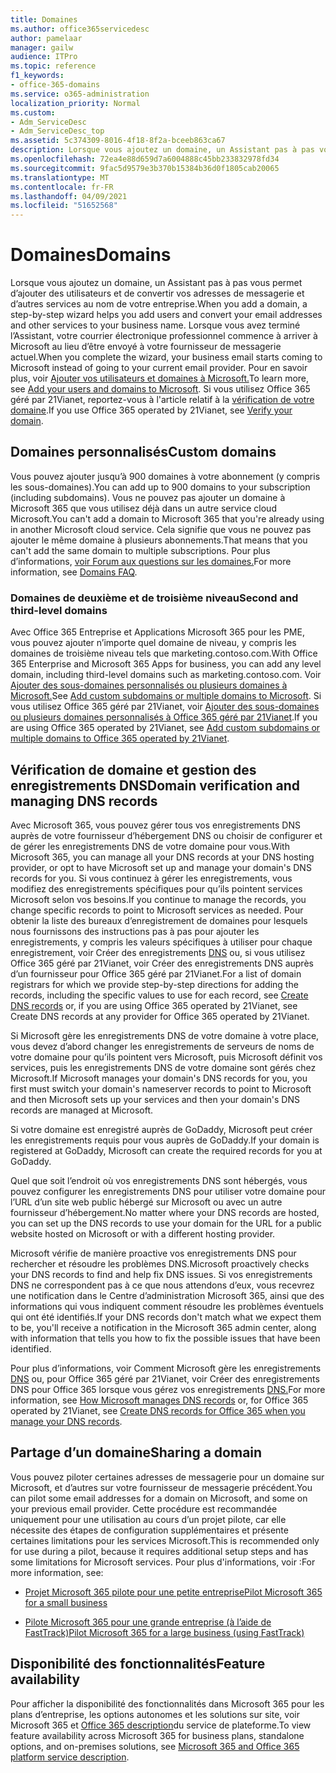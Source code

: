 ```yaml
---
title: Domaines
ms.author: office365servicedesc
author: pamelaar
manager: gailw
audience: ITPro
ms.topic: reference
f1_keywords:
- office-365-domains
ms.service: o365-administration
localization_priority: Normal
ms.custom:
- Adm_ServiceDesc
- Adm_ServiceDesc_top
ms.assetid: 5c374309-8016-4f18-8f2a-bceeb863ca67
description: Lorsque vous ajoutez un domaine, un Assistant pas à pas vous permet d’ajouter des utilisateurs et de convertir vos adresses de messagerie et d’autres services au nom de votre entreprise. Lorsque vous avez terminé l’Assistant, votre courrier électronique professionnel commence à arriver à Microsoft au lieu d’être envoyé à votre fournisseur de messagerie actuel. Pour plus d’informations, voir Ajouter vos utilisateurs et domaines à Microsoft. Si vous utilisez Office 365 géré par 21Vianet, reportez-vous à l'article relatif à la vérification de votre domaine.
ms.openlocfilehash: 72ea4e88d659d7a6004888c45bb233832978fd34
ms.sourcegitcommit: 9fac5d9579e3b370b15384b36d0f1805cab20065
ms.translationtype: MT
ms.contentlocale: fr-FR
ms.lasthandoff: 04/09/2021
ms.locfileid: "51652568"
---
```

# <a name="domains"></a><span data-ttu-id="e8d36-106">Domaines</span><span class="sxs-lookup"><span data-stu-id="e8d36-106">Domains</span></span>

<span data-ttu-id="e8d36-107">Lorsque vous ajoutez un domaine, un Assistant pas à pas vous permet d’ajouter des utilisateurs et de convertir vos adresses de messagerie et d’autres services au nom de votre entreprise.</span><span class="sxs-lookup"><span data-stu-id="e8d36-107">When you add a domain, a step-by-step wizard helps you add users and convert your email addresses and other services to your business name.</span></span> <span data-ttu-id="e8d36-108">Lorsque vous avez terminé l’Assistant, votre courrier électronique professionnel commence à arriver à Microsoft au lieu d’être envoyé à votre fournisseur de messagerie actuel.</span><span class="sxs-lookup"><span data-stu-id="e8d36-108">When you complete the wizard, your business email starts coming to Microsoft instead of going to your current email provider.</span></span> <span data-ttu-id="e8d36-109">Pour en savoir plus, voir [Ajouter vos utilisateurs et domaines à Microsoft.](https://support.office.com/article/6383f56d-3d09-4dcb-9b41-b5f5a5efd611)</span><span class="sxs-lookup"><span data-stu-id="e8d36-109">To learn more, see [Add your users and domains to Microsoft](https://support.office.com/article/6383f56d-3d09-4dcb-9b41-b5f5a5efd611).</span></span> <span data-ttu-id="e8d36-110">Si vous utilisez Office 365 géré par 21Vianet, reportez-vous à l'article relatif à la [vérification de votre domaine](/office365/admin/setup/add-domain).</span><span class="sxs-lookup"><span data-stu-id="e8d36-110">If you use Office 365 operated by 21Vianet, see [Verify your domain](/office365/admin/setup/add-domain).</span></span>
  
## <a name="custom-domains"></a><span data-ttu-id="e8d36-111">Domaines personnalisés</span><span class="sxs-lookup"><span data-stu-id="e8d36-111">Custom domains</span></span>

<span data-ttu-id="e8d36-112">Vous pouvez ajouter jusqu’à 900 domaines à votre abonnement (y compris les sous-domaines).</span><span class="sxs-lookup"><span data-stu-id="e8d36-112">You can add up to 900 domains to your subscription (including subdomains).</span></span> <span data-ttu-id="e8d36-113">Vous ne pouvez pas ajouter un domaine à Microsoft 365 que vous utilisez déjà dans un autre service cloud Microsoft.</span><span class="sxs-lookup"><span data-stu-id="e8d36-113">You can't add a domain to Microsoft 365 that you're already using in another Microsoft cloud service.</span></span> <span data-ttu-id="e8d36-114">Cela signifie que vous ne pouvez pas ajouter le même domaine à plusieurs abonnements.</span><span class="sxs-lookup"><span data-stu-id="e8d36-114">That means that you can't add the same domain to multiple subscriptions.</span></span> <span data-ttu-id="e8d36-115">Pour plus d’informations, [voir Forum aux questions sur les domaines.](https://support.office.com/article/Domains-FAQ-1272bad0-4bd4-4796-8005-67d6fb3afc5a)</span><span class="sxs-lookup"><span data-stu-id="e8d36-115">For more information, see [Domains FAQ](https://support.office.com/article/Domains-FAQ-1272bad0-4bd4-4796-8005-67d6fb3afc5a).</span></span>
  
### <a name="second-and-third-level-domains"></a><span data-ttu-id="e8d36-116">Domaines de deuxième et de troisième niveau</span><span class="sxs-lookup"><span data-stu-id="e8d36-116">Second and third-level domains</span></span>

<span data-ttu-id="e8d36-117">Avec Office 365 Entreprise et Applications Microsoft 365 pour les PME, vous pouvez ajouter n’importe quel domaine de niveau, y compris les domaines de troisième niveau tels que marketing.contoso.com.</span><span class="sxs-lookup"><span data-stu-id="e8d36-117">With Office 365 Enterprise and Microsoft 365 Apps for business, you can add any level domain, including third-level domains such as marketing.contoso.com.</span></span> <span data-ttu-id="e8d36-118">Voir [Ajouter des sous-domaines personnalisés ou plusieurs domaines à Microsoft.](/office365/admin/setup/domains-faq)</span><span class="sxs-lookup"><span data-stu-id="e8d36-118">See [Add custom subdomains or multiple domains to Microsoft](/office365/admin/setup/domains-faq).</span></span> <span data-ttu-id="e8d36-119">Si vous utilisez Office 365 géré par 21Vianet, voir [Ajouter des sous-domaines ou plusieurs domaines personnalisés à Office 365 géré par 21Vianet](/office365/admin/setup/domains-faq).</span><span class="sxs-lookup"><span data-stu-id="e8d36-119">If you are using Office 365 operated by 21Vianet, see [Add custom subdomains or multiple domains to Office 365 operated by 21Vianet](/office365/admin/setup/domains-faq).</span></span>
  
## <a name="domain-verification-and-managing-dns-records"></a><span data-ttu-id="e8d36-120">Vérification de domaine et gestion des enregistrements DNS</span><span class="sxs-lookup"><span data-stu-id="e8d36-120">Domain verification and managing DNS records</span></span>

<span data-ttu-id="e8d36-121">Avec Microsoft 365, vous pouvez gérer tous vos enregistrements DNS auprès de votre fournisseur d’hébergement DNS ou choisir de configurer et de gérer les enregistrements DNS de votre domaine pour vous.</span><span class="sxs-lookup"><span data-stu-id="e8d36-121">With Microsoft 365, you can manage all your DNS records at your DNS hosting provider, or opt to have Microsoft set up and manage your domain's DNS records for you.</span></span> <span data-ttu-id="e8d36-122">Si vous continuez à gérer les enregistrements, vous modifiez des enregistrements spécifiques pour qu’ils pointent services Microsoft selon vos besoins.</span><span class="sxs-lookup"><span data-stu-id="e8d36-122">If you continue to manage the records, you change specific records to point to Microsoft services as needed.</span></span> <span data-ttu-id="e8d36-123">Pour obtenir la liste des bureaux d’enregistrement de domaines pour lesquels nous fournissons des instructions pas à pas pour ajouter les enregistrements, y compris les valeurs spécifiques à utiliser pour chaque enregistrement, voir Créer des enregistrements [DNS](/office365/admin/get-help-with-domains/create-dns-records-at-any-dns-hosting-provider) ou, si vous utilisez Office 365 géré par 21Vianet, voir Créer des enregistrements DNS auprès d’un fournisseur pour Office 365 géré par 21Vianet.</span><span class="sxs-lookup"><span data-stu-id="e8d36-123">For a list of domain registrars for which we provide step-by-step directions for adding the records, including the specific values to use for each record, see [Create DNS records](/office365/admin/get-help-with-domains/create-dns-records-at-any-dns-hosting-provider) or, if you are using Office 365 operated by 21Vianet, see Create DNS records at any provider for Office 365 operated by 21Vianet.</span></span> 
  
<span data-ttu-id="e8d36-124">Si Microsoft gère les enregistrements DNS de votre domaine à votre place, vous devez d’abord changer les enregistrements de serveurs de noms de votre domaine pour qu’ils pointent vers Microsoft, puis Microsoft définit vos services, puis les enregistrements DNS de votre domaine sont gérés chez Microsoft.</span><span class="sxs-lookup"><span data-stu-id="e8d36-124">If Microsoft manages your domain's DNS records for you, you first must switch your domain's nameserver records to point to Microsoft and then Microsoft sets up your services and then your domain's DNS records are managed at Microsoft.</span></span>
  
<span data-ttu-id="e8d36-125">Si votre domaine est enregistré auprès de GoDaddy, Microsoft peut créer les enregistrements requis pour vous auprès de GoDaddy.</span><span class="sxs-lookup"><span data-stu-id="e8d36-125">If your domain is registered at GoDaddy, Microsoft can create the required records for you at GoDaddy.</span></span> 
  
<span data-ttu-id="e8d36-126">Quel que soit l’endroit où vos enregistrements DNS sont hébergés, vous pouvez configurer les enregistrements DNS pour utiliser votre domaine pour l’URL d’un site web public hébergé sur Microsoft ou avec un autre fournisseur d’hébergement.</span><span class="sxs-lookup"><span data-stu-id="e8d36-126">No matter where your DNS records are hosted, you can set up the DNS records to use your domain for the URL for a public website hosted on Microsoft or with a different hosting provider.</span></span> 
  
<span data-ttu-id="e8d36-127">Microsoft vérifie de manière proactive vos enregistrements DNS pour rechercher et résoudre les problèmes DNS.</span><span class="sxs-lookup"><span data-stu-id="e8d36-127">Microsoft proactively checks your DNS records to find and help fix DNS issues.</span></span> <span data-ttu-id="e8d36-128">Si vos enregistrements DNS ne correspondent pas à ce que nous attendons d’eux, vous recevrez une notification dans le Centre d’administration Microsoft 365, ainsi que des informations qui vous indiquent comment résoudre les problèmes éventuels qui ont été identifiés.</span><span class="sxs-lookup"><span data-stu-id="e8d36-128">If your DNS records don't match what we expect them to be, you'll receive a notification in the Microsoft 365 admin center, along with information that tells you how to fix the possible issues that have been identified.</span></span>
  
<span data-ttu-id="e8d36-129">Pour plus d’informations, voir Comment Microsoft gère les enregistrements [DNS](/office365/admin/setup/domains-faq) ou, pour Office 365 géré par 21Vianet, voir Créer des enregistrements DNS pour Office 365 lorsque vous gérez vos enregistrements [DNS.](/office365/admin/services-in-china/create-dns-records-when-you-manage-your-dns-records)</span><span class="sxs-lookup"><span data-stu-id="e8d36-129">For more information, see [How Microsoft manages DNS records](/office365/admin/setup/domains-faq) or, for Office 365 operated by 21Vianet, see [Create DNS records for Office 365 when you manage your DNS records](/office365/admin/services-in-china/create-dns-records-when-you-manage-your-dns-records).</span></span>
  
## <a name="sharing-a-domain"></a><span data-ttu-id="e8d36-130">Partage d’un domaine</span><span class="sxs-lookup"><span data-stu-id="e8d36-130">Sharing a domain</span></span>

<span data-ttu-id="e8d36-131">Vous pouvez piloter certaines adresses de messagerie pour un domaine sur Microsoft, et d’autres sur votre fournisseur de messagerie précédent.</span><span class="sxs-lookup"><span data-stu-id="e8d36-131">You can pilot some email addresses for a domain on Microsoft, and some on your previous email provider.</span></span> <span data-ttu-id="e8d36-132">Cette procédure est recommandée uniquement pour une utilisation au cours d’un projet pilote, car elle nécessite des étapes de configuration supplémentaires et présente certaines limitations pour les services Microsoft.</span><span class="sxs-lookup"><span data-stu-id="e8d36-132">This is recommended only for use during a pilot, because it requires additional setup steps and has some limitations for Microsoft services.</span></span> <span data-ttu-id="e8d36-133">Pour plus d'informations, voir :</span><span class="sxs-lookup"><span data-stu-id="e8d36-133">For more information, see:</span></span>
  
- [<span data-ttu-id="e8d36-134">Projet Microsoft 365 pilote pour une petite entreprise</span><span class="sxs-lookup"><span data-stu-id="e8d36-134">Pilot Microsoft 365 for a small business</span></span>](https://support.office.com/article/39cee536-6a03-40cf-b9c1-f301bb6001d7)
    
- [<span data-ttu-id="e8d36-135">Pilote Microsoft 365 pour une grande entreprise (à l’aide de FastTrack)</span><span class="sxs-lookup"><span data-stu-id="e8d36-135">Pilot Microsoft 365 for a large business (using FastTrack)</span></span>](https://fasttrack.office.com/onboard)
    
## <a name="feature-availability"></a><span data-ttu-id="e8d36-136">Disponibilité des fonctionnalités</span><span class="sxs-lookup"><span data-stu-id="e8d36-136">Feature availability</span></span>

<span data-ttu-id="e8d36-137">Pour afficher la disponibilité des fonctionnalités dans Microsoft 365 pour les plans d’entreprise, les options autonomes et les solutions sur site, voir Microsoft 365 et [Office 365 description](office-365-platform-service-description.md)du service de plateforme.</span><span class="sxs-lookup"><span data-stu-id="e8d36-137">To view feature availability across Microsoft 365 for business plans, standalone options, and on-premises solutions, see [Microsoft 365 and Office 365 platform service description](office-365-platform-service-description.md).</span></span>
